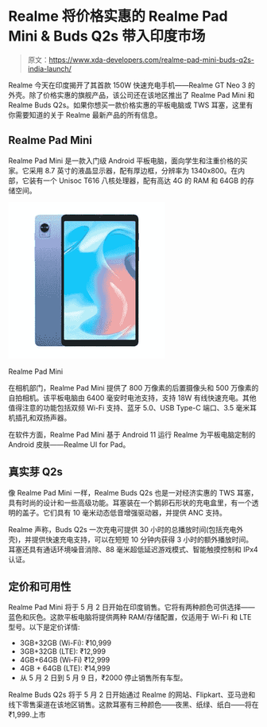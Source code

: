 # Realme 将价格实惠的 Realme Pad Mini & Buds Q2s 带入印度市场

> 原文：<https://www.xda-developers.com/realme-pad-mini-buds-q2s-india-launch/>

Realme 今天在印度揭开了其首款 150W 快速充电手机——Realme GT Neo 3 的外壳。除了价格实惠的旗舰产品，该公司还在该地区推出了 Realme Pad Mini 和 Realme Buds Q2s。如果你想买一款价格实惠的平板电脑或 TWS 耳塞，这里有你需要知道的关于 Realme 最新产品的所有信息。

## Realme Pad Mini

Realme Pad Mini 是一款入门级 Android 平板电脑，面向学生和注重价格的买家。它采用 8.7 英寸的液晶显示器，配有厚边框，分辨率为 1340x800。在内部，它装有一个 Unisoc T616 八核处理器，配有高达 4G 的 RAM 和 64GB 的存储空间。

 <picture>![The Realme Pad Mini is an entry-level Android tablet featuring an 8.7-inch display, a Unisoc T616 octa-core SoC, and a 6,400mAh battery.](img/b8a367b8b2d872f5f3aab1b6ad3d4e01.png)</picture> 

Realme Pad Mini

在相机部门，Realme Pad Mini 提供了 800 万像素的后置摄像头和 500 万像素的自拍相机。该平板电脑由 6400 毫安时电池支持，支持 18W 有线快速充电。其他值得注意的功能包括双频 Wi-Fi 支持、蓝牙 5.0、USB Type-C 端口、3.5 毫米耳机插孔和双扬声器。

在软件方面，Realme Pad Mini 基于 Android 11 运行 Realme 为平板电脑定制的 Android 皮肤——Realme UI for Pad。

## 真实芽 Q2s

像 Realme Pad Mini 一样，Realme Buds Q2s 也是一对经济实惠的 TWS 耳塞，具有时尚的设计和一些高级功能。耳塞装在一个鹅卵石形状的充电盒里，有一个透明的盖子。它们具有 10 毫米动态低音增强驱动器，并提供 ANC 支持。

Realme 声称，Buds Q2s 一次充电可提供 30 小时的总播放时间(包括充电外壳)，并提供快速充电支持，可以在短短 10 分钟内获得 3 小时的额外播放时间。耳塞还具有通话环境噪音消除、88 毫米超低延迟游戏模式、智能触摸控制和 IPx4 认证。

## 定价和可用性

Realme Pad Mini 将于 5 月 2 日开始在印度销售。它将有两种颜色可供选择——蓝色和灰色。这款平板电脑将提供两种 RAM/存储配置，仅适用于 Wi-Fi 和 LTE 型号。以下是定价详情:

*   3GB+32GB (Wi-Fi): ₹10,999
*   3GB+32GB (LTE): ₹12,999
*   4GB+64GB (Wi-Fi) ₹12,999
*   4GB + 64GB (LTE): ₹14,999
*   从 5 月 2 日到 5 月 9 日，₹2000 停止销售所有车型。

Realme Buds Q2s 将于 5 月 2 日开始通过 Realme 的网站、Flipkart、亚马逊和线下零售渠道在该地区销售。这款耳塞有三种颜色——夜黑、纸绿、纸白——将在₹1,999.上市